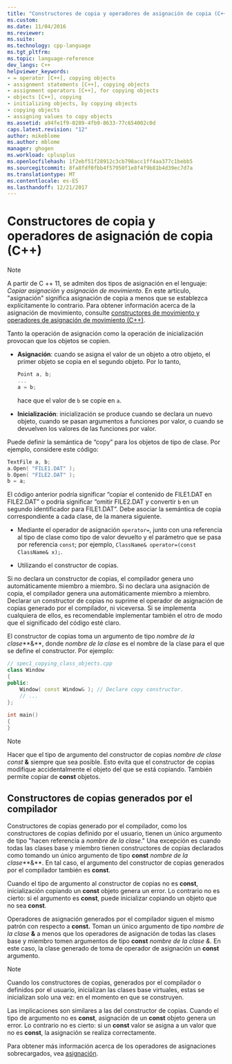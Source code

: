 ```yaml
---
title: "Constructores de copia y operadores de asignación de copia (C++) | Documentos de Microsoft"
ms.custom: 
ms.date: 11/04/2016
ms.reviewer: 
ms.suite: 
ms.technology: cpp-language
ms.tgt_pltfrm: 
ms.topic: language-reference
dev_langs: C++
helpviewer_keywords:
- = operator [C++], copying objects
- assignment statements [C++], copying objects
- assignment operators [C++], for copying objects
- objects [C++], copying
- initializing objects, by copying objects
- copying objects
- assigning values to copy objects
ms.assetid: a94fe1f9-0289-4fb9-8633-77c654002c0d
caps.latest.revision: "12"
author: mikeblome
ms.author: mblome
manager: ghogen
ms.workload: cplusplus
ms.openlocfilehash: 1f2ebf51f28912c3cb798acc1ff4aa377c1bebb5
ms.sourcegitcommit: 8fa8fdf0fbb4f57950f1e8f4f9b81b4d39ec7d7a
ms.translationtype: MT
ms.contentlocale: es-ES
ms.lasthandoff: 12/21/2017
---
```

# <a name="copy-constructors-and-copy-assignment-operators-c"></a>Constructores de copia y operadores de asignación de copia (C++)
> [!NOTE]
>  A partir de C ++ 11, se admiten dos tipos de asignación en el lenguaje: *Copiar asignación* y *asignación de movimiento*. En este artículo, "asignación" significa asignación de copia a menos que se establezca explícitamente lo contrario. Para obtener información acerca de la asignación de movimiento, consulte [constructores de movimiento y operadores de asignación de movimiento (C++)](http://msdn.microsoft.com/en-us/1442de5f-37a5-42a1-83a6-ec9cfe0414db).  
>   
>  Tanto la operación de asignación como la operación de inicialización provocan que los objetos se copien.  
  
-   **Asignación**: cuando se asigna el valor de un objeto a otro objeto, el primer objeto se copia en el segundo objeto. Por lo tanto,  
  
    ```cpp  
    Point a, b;  
    ...  
    a = b;  
    ```  
  
     hace que el valor de `b` se copie en `a`.  
  
-   **Inicialización**: inicialización se produce cuando se declara un nuevo objeto, cuando se pasan argumentos a funciones por valor, o cuando se devuelven los valores de las funciones por valor.  
  
 Puede definir la semántica de “copy” para los objetos de tipo de clase. Por ejemplo, considere este código:  
  
```cpp  
TextFile a, b;  
a.Open( "FILE1.DAT" );  
b.Open( "FILE2.DAT" );  
b = a;  
```  
  
 El código anterior podría significar “copiar el contenido de FILE1.DAT en FILE2.DAT” o podría significar “omitir FILE2.DAT y convertir `b` en un segundo identificador para FILE1.DAT”. Debe asociar la semántica de copia correspondiente a cada clase, de la manera siguiente.  
  
-   Mediante el operador de asignación `operator=`, junto con una referencia al tipo de clase como tipo de valor devuelto y el parámetro que se pasa por referencia `const`; por ejemplo, `ClassName& operator=(const ClassName& x);`.  
  
-   Utilizando el constructor de copias.   
  
 Si no declara un constructor de copias, el compilador genera uno automáticamente miembro a miembro.  Si no declara una asignación de copia, el compilador genera una automáticamente miembro a miembro. Declarar un constructor de copias no suprime el operador de asignación de copias generado por el compilador, ni viceversa. Si se implementa cualquiera de ellos, es recomendable implementar también el otro de modo que el significado del código esté claro.  
   
 El constructor de copias toma un argumento de tipo *nombre de la clase***&**, donde *nombre de la clase* es el nombre de la clase para el que se define el constructor. Por ejemplo:  
  
```cpp  
// spec1_copying_class_objects.cpp  
class Window  
{  
public:  
    Window( const Window& ); // Declare copy constructor.  
    // ...  
};  
  
int main()  
{  
}  
```  
  
> [!NOTE]
>  Hacer que el tipo de argumento del constructor de copias *nombre de clase const*  **&**  siempre que sea posible. Esto evita que el constructor de copias modifique accidentalmente el objeto del que se está copiando. También permite copiar de **const** objetos.  
  
## <a name="compiler-generated-copy-constructors"></a>Constructores de copias generados por el compilador  
 Constructores de copias generado por el compilador, como los constructores de copias definido por el usuario, tienen un único argumento de tipo "hacen referencia a *nombre de la clase*." Una excepción es cuando todas las clases base y miembro tienen constructores de copias declarados como tomando un único argumento de tipo **const** *nombre de la clase***&**. En tal caso, el argumento del constructor de copias generados por el compilador también es **const**.  
  
 Cuando el tipo de argumento al constructor de copias no es **const**, inicialización copiando un **const** objeto genera un error. Lo contrario no es cierto: si el argumento es **const**, puede inicializar copiando un objeto que no sea **const**.  
  
 Operadores de asignación generados por el compilador siguen el mismo patrón con respecto a **const.** Toman un único argumento de tipo *nombre de la clase*  **&**  a menos que los operadores de asignación de todas las clases base y miembro tomen argumentos de tipo **const** *nombre de la clase &.* En este caso, la clase generado de toma de operador de asignación un **const** argumento.  
  
> [!NOTE]
>  Cuando los constructores de copias, generados por el compilador o definidos por el usuario, inicializan las clases base virtuales, estas se inicializan solo una vez: en el momento en que se construyen.  
  
 Las implicaciones son similares a las del constructor de copias. Cuando el tipo de argumento no es **const**, asignación de un **const** objeto genera un error. Lo contrario no es cierto: si un **const** valor se asigna a un valor que no es **const**, la asignación se realiza correctamente.  
  
 Para obtener más información acerca de los operadores de asignaciones sobrecargados, vea [asignación](../cpp/assignment.md).  
  
